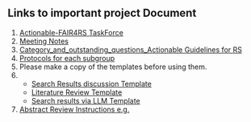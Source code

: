 ## Links to important project Document

1. [Actionable-FAIR4RS TaskForce]()
2. [Meeting Notes](https://docs.google.com/document/d/1NmdhTdvFviYSsYjKVVRbAoJPzd8NYIUp1GmjlqWp52Q)
3. [Category_and_outstanding_questions_Actionable Guidelines for RS](https://docs.google.com/document/d/1oYOVcdEEI6tTJTX81qrL6bDVI_ZfuIHYIEZf5lR_H0Y/)
4. [Protocols for each subgroup](https://docs.google.com/document/d/1qzAEeMoLziKUDaBYojoc5g4Kf9L76NlpXNJTbH6pC00/edit?tab=t.0)
5. Please make a copy of the templates before using them.
6.   - [Search Results discussion Template](https://docs.google.com/spreadsheets/d/1xhIB_d7TXKtwF2R9DaAW9O5jeot2Ilkg-n8yzigOhEM/edit)
     - [Literature Review Template](https://docs.google.com/spreadsheets/d/1JnoCuEoFEIRB5C3d2hcKuGq_2nAUu5cke3L1G0Y2-bU/edit?gid=1399623630)
     - [Search results via LLM Template](https://docs.google.com/spreadsheets/d/1W0Q8L32t8VEt0buzV5jgz7tWsmHrCfe8JbJbjqHLYSw/)
7. [Abstract Review Instructions e.g. ](https://docs.google.com/document/d/1EExFOcH2BnYguhsfM64Q-b5Tf_RqzwRXYMB7u_K6S1E/)
